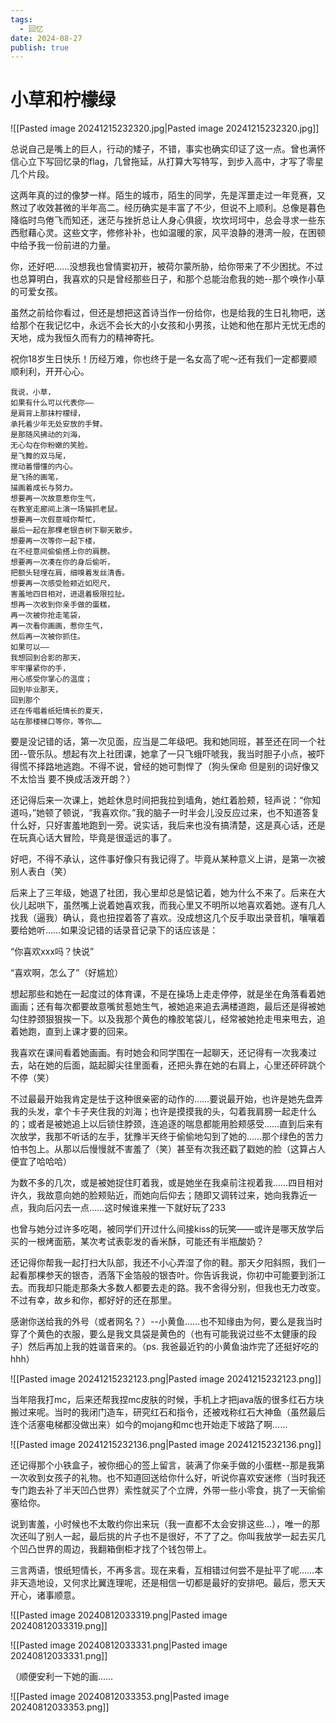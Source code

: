 ```yaml
---
tags:
  - 回忆
date: 2024-08-27
publish: true
---
```

# 小草和柠檬绿

![[Pasted image 20241215232320.jpg|Pasted image 20241215232320.jpg]]

总说自己是嘴上的巨人，行动的矮子，不错，事实也确实印证了这一点。曾也满怀信心立下写回忆录的flag，几曾拖延，从打算大写特写，到步入高中，才写了零星几个片段。

这两年真的过的像梦一样。陌生的城市，陌生的同学，先是浑噩走过一年竞赛，又熬过了收效甚微的半年高二。经历确实是丰富了不少，但说不上顺利。总像是暮色降临时鸟倦飞而知还，迷茫与挫折总让人身心俱疲，坎坎坷坷中，总会寻求一些东西慰藉心灵。这些文字，修修补补，也如温暖的家，风平浪静的港湾一般，在困顿中给予我一份前进的力量。

你，还好吧……没想我也曾情窦初开，被荷尔蒙所胁，给你带来了不少困扰。不过也总算明白，我喜欢的只是曾经那些日子，和那个总能治愈我的她--那个唤作小草的可爱女孩。

虽然之前给你看过，但还是想把这首诗当作一份给你，也是给我的生日礼物吧，送给那个在我记忆中，永远不会长大的小女孩和小男孩，让她和他在那片无忧无虑的天地，成为我恒久而有力的精神寄托。

祝你18岁生日快乐！历经万难，你也终于是一名女高了呢～还有我们一定都要顺顺利利，开开心心。

```
我说，小草，
如果有什么可以代表你——
是肩背上那抹柠檬绿，
承托着少年无处安放的手臂。
是那随风拂动的刘海，
无心勾在你粉嫩的笑脸。
是飞舞的双马尾，
搅动着懵懂的内心。
是飞扬的画笔，
描画着成长与努力。
想要再一次故意惹你生气，
在教室走廊间上演一场猫抓老鼠。
想要再一次假意喊你帮忙，
最后一起在那棵老银杏树下聊天散步。
想要再一次等你一起下楼，
在不经意间偷偷搭上你的肩膀。
想要再一次凑在你的身后偷听，
把额头轻埋在肩，细嗅着发丝清香。
想要再一次感受脸颊近如咫尺，
害羞地四目相对，进退着极限拉扯。
想再一次收到你亲手做的蛋糕，
再一次被你抢走笔袋，
再一次看你画画，惹你生气，
然后再一次被你抓住。
如果可以——
我想回到合影的那天，
牢牢攥紧你的手，
用心感受你掌心的温度；
回到毕业那天，
回到那个
还在传唱着纸短情长的夏天，
站在那楼梯口等你，等你……
```

要是没记错的话，第一次见面，应当是二年级吧。我和她同班，甚至还在同一个社团--管乐队。想起有次上社团课，她拿了一只飞蛾吓唬我，我当时胆子小点，被吓得慌不择路地逃跑。不得不说，曾经的她可剽悍了（狗头保命 但是别的词好像又不太恰当 要不换成活泼开朗？）

还记得后来一次课上，她趁休息时间把我拉到墙角，她红着脸颊，轻声说：“你知道吗，”她顿了顿说，“我喜欢你。”我的脑子一时半会儿没反应过来，也不知道答复什么好，只好害羞地跑到一旁。说实话，我后来也没有搞清楚，这是真心话，还是在玩真心话大冒险，毕竟是很遥远的事了。

好吧，不得不承认，这件事好像只有我记得了。毕竟从某种意义上讲，是第一次被别人表白（笑）

后来上了三年级，她退了社团，我心里却总是惦记着，她为什么不来了。后来在大伙儿起哄下，虽然嘴上说着她喜欢我，而我心里又不明所以地喜欢着她。遂有几人找我（逼我）确认，竟也扭捏着答了喜欢。没成想这几个反手取出录音机，嚷嚷着要给她听……如果没记错的话录音记录下的话应该是：

“你喜欢xxx吗？快说”

“喜欢啊，怎么了”（好尴尬）

想起那些和她在一起度过的体育课，不是在操场上走走停停，就是坐在角落看着她画画；还有每次都要故意嘴贫惹她生气，被她追来追去满楼道跑，最后还是得被她勾住脖颈狠狠挨一下。以及我那个黄色的橡胶笔袋儿，经常被她抢走甩来甩去，追着她跑，直到上课才要的回来。

我喜欢在课间看着她画画。有时她会和同学围在一起聊天，还记得有一次我凑过去，站在她的后面，踮起脚尖往里面看，还把头靠在她的右肩上，心里还砰砰跳个不停（笑）

不过最最开始我肯定是怯于这种很亲密的动作的……要说最开始，也许是她先盘弄我的头发，拿个卡子夹住我的刘海；也许是摸摸我的头，勾着我肩膀一起走什么的；或者是被她追上以后锁住脖颈，连追逐的喘息都能用脸颊感受……直到后来有次放学，我那不听话的左手，犹豫半天终于偷偷地勾到了她的……那个绿色的苦力怕书包上。从那以后慢慢就不害羞了（笑）甚至有次我还戳了戳她的脸（这算占人便宜了哈哈哈）

为数不多的几次，或是被她捉住盯着我，或是她坐在我桌前注视着我……四目相对许久，我故意向她的脸颊贴近，而她向后仰去；随即又调转过来，她向我靠近一点，我向后闪去一点……这时候谁来推一下就好玩了233

也曾与她分过许多吃喝，被同学们开过什么间接kiss的玩笑——或许是哪天放学后买的一根烤面筋，某次考试表彰发的香米酥，可能还有半瓶酸奶？

还记得你帮我一起打扫大队部，我还不小心弄湿了你的鞋。那天夕阳斜照，我们一起看那棵参天的银杏，洒落下金箔般的银杏叶。你告诉我说，你初中可能要到浙江去。而我却只能走那条大多数人都要去走的路。我不舍得分别，但我也无力改变。不过有幸，故乡和你，都好好的还在那里。

感谢你送给我的外号（或者网名？）--小黄鱼……也不知缘由为何，要么是我当时穿了个黄色的衣服，要么是我文具袋是黄色的（也有可能我说过些不太健康的段子）然后再加上我的姓谐音来的。（ps. 我爸最近钓的小黄鱼油炸完了还挺好吃的hhh）

![[Pasted image 20241215232123.png|Pasted image 20241215232123.png]]

当年陪我打mc，后来还帮我捏mc皮肤的时候，手机上才把java版的很多红石方块搬过来呢。当时的我闭门造车，研究红石和指令，还被戏称红石大神鱼（虽然最后连个活塞电梯都没做出来）如今的mojang和mc也开始走下坡路了啊……

![[Pasted image 20241215232136.png|Pasted image 20241215232136.png]]

还记得那个小铁盒子，被你细心的签上留言，装满了你亲手做的小蛋糕--那是我第一次收到女孩子的礼物。也不知道回送给你什么好，听说你喜欢安迷修（当时我还专门跑去补了半天凹凸世界）索性就买了个立牌，外带一些小零食，挑了一天偷偷塞给你。

说到害羞，小时候也不太敢约你出来玩（我一直都不太会安排这些…），唯一的那次还叫了别人一起，最后挑的片子也不是很好，不了了之。你叫我放学一起去买几个凹凸世界的周边，我翻箱倒柜才找了个钱包带上。

三言两语，恨纸短情长，不再多言。现在来看，互相错过何尝不是扯平了呢……本非天造地设，又何求比翼连理呢，还是相信一切都是最好的安排吧。最后，愿天天开心，诸事顺意。

![[Pasted image 20240812033319.png|Pasted image 20240812033319.png]]

![[Pasted image 20240812033331.png|Pasted image 20240812033331.png]]

（顺便安利一下她的画……

![[Pasted image 20240812033353.png|Pasted image 20240812033353.png]]